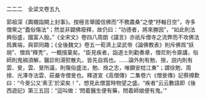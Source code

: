 二二二　全梁文卷五九

郭祖深《輿櫬詣闕上封事》。按極言舉國信佛而“不務農桑”之使“杼軸日空”，寺多僧衆之“蠹俗傷法”；然並非闢佛廢釋，故仍曰：“功德者，將來勝因”，“如此則法興俗盛，國富人殷。”《全宋文》卷四八周朗《讜言》亦祇斥僧寺之流弊而不攻佛法爲異端，與郭同趣；《全後魏文》卷五一荀濟上梁武帝《論佛教表》則斥佛爲“妖胡”、僧爲“釋秃”，一概擯棄矣。“臣見疾者，詣道士則勸奏章，僧尼則令齋講，俗師則鬼禍須解，醫診則湯熨散丸，皆先自爲也。……論外則有勉、捨，説内則有雲、旻，雲、旻所議，則傷俗盛法，勉、捨之志，唯願安枕江東”；謂徐勉、周捨、光澤寺法雲、莊嚴寺僧旻也。釋道宣《高僧傳》二集卷六《僧旻傳》記蔡撙歎曰：“今旻公又‘素王’於梁矣！”，想見此僧當時物望之盛。“疾者”云云數語即《後西遊記》第三五回：“這叫做：‘問着醫生便有藥，問着師娘便有鬼。’”
